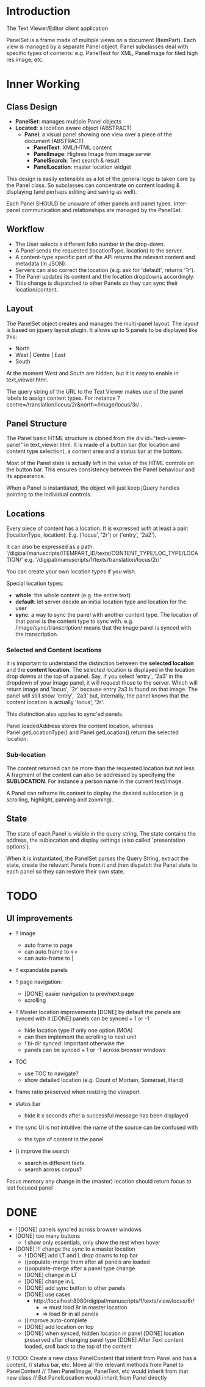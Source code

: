 Introduction
============

The Text Viewer/Editor client application

PanelSet is a frame made of multiple views on a document (ItemPart). 
Each view is managed by a separate Panel object.
Panel subclasses deal with specific types of contents:
e.g. PanelText for XML, PanelImage for tiled high res image, etc.

Inner Working
=============

Class Design
------------

* __PanelSet__: manages multiple Panel objects
* __Located__:  a location aware object (ABSTRACT)
    * __Panel__: a visual panel showing one view over a piece of the document (ABSTRACT)
        * __PanelText__: XML/HTML content
        * __PanelImage__: Highres Image from image server 
        * __PanelSearch__: Text search & result 
        * __PanelLocation__: master location widget

This design is easily extensible as a lot of the general logic is 
taken care by the Panel class. So subclasses can concentrate on content
loading & displaying (and perhaps editing and saving as well).

Each Panel SHOULD be unaware of other panels and panel types. Inter-panel
communication and relationships are managed by the PanelSet.

Workflow
--------

* The User selects a different folio number in the drop-down.
* A Panel sends the requested (locationType, location) to the server.
* A content-type specific part of the API returns the relevant content and metadata (in JSON).
* Servers can also correct the location (e.g. ask for 'default', returns '1r').
* The Panel updates its content and the location dropdowns accordingly.
* This change is dispatched to other Panels so they can sync their location/content.

Layout
------

The PanelSet object creates and manages the multi-panel layout. The layout is 
based on jquery layout plugin. It allows up to 5 panels to be displayed like this:

* North
* West | Centre | East
* South

At the moment West and South are hidden, but it is easy to enable in text_viewer.html.

The query string of the URL to the Text Viewer makes use of the panel labels to assign
content types. For instance ?centre=/translation/locus/2r&north=/image/locus/3r/ .

Panel Structure
---------------

The Panel basic HTML structure is cloned from the div id="text-viewer-panel"
in text_viewer.html. It is made of a button bar (for location and content type 
selection), a content area and a status bar at the bottom.

Most of the Panel state is actually left in the value of the HTML controls on the 
button bar. This ensures consistency between the Panel behaviour and its appearance.

When a Panel is instantiated, the object will just keep jQuery handles pointing to 
the individual controls. 

Locations
---------

Every piece of content has a location. It is expressed with at least a pair: 
(locationType, location). E.g. ('locus', '2r') or ('entry', '2a2').

It can also be expressed as a path: 
'/digipal/manuscripts/ITEMPART_ID/texts/CONTENT_TYPE/LOC_TYPE/LOCATION/'
e.g. '/digipal/manuscripts/1/texts/translation/locus/2r/'

You can create your own location types if you wish.

Special location types:
* __whole__: the whole content (e.g. the entire text)
* __default__: let server decide an initial location type and location for the user
* __sync__: a way to sync the panel with another content type. The location of that panel is the content type to sync with. e.g. /image/sync/transcription/ means that the image panel is synced with the transcription.

### Selected and Content locations

It is important to understand the distinction between the __selected location__ and the __content location__.
The selected location is displayed in the location drop downs at the top of a panel.
Say, if you select 'entry', '2a3' in the dropdown of your image panel, it will
request those to the server. Which will return image and 'locus', '2r' because 
entry 2a3 is found on that image. The panel will still show 'entry', '2a3' but,
internally, the panel knows that the content location is actually 'locus', '2r'.

This distinction also applies to sync'ed panels.

Panel.loadedAddress stores the content location, whereas Panel.getLocationType() and Panel.getLocation()
return the selected location. 

### Sub-location

The content returned can be more than the requested location but not less.
A fragment of the content can also be addressed by specifying the __SUBLOCATION__.
For instance a person name in the current text/image.

A Panel can reframe its content to display the desired sublocation 
(e.g. scrolling, highlight, panning and zooming).

State
-----

The state of each Panel is visible in the query string. The state contains
the address, the sublocation and display settings (also called 'presentation options').

When it is instantiated, the PanelSet parses the Query String, extract the
state, create the relevant Panels from it and then dispatch the Panel state
to each panel so they can restore their own state.

TODO
====

UI improvements
---------------

* !! image
    * auto frame to page
    * can auto frame to <->
    * can auto-frame to |

* !! expandable panels

* !! page navigation:
    * [DONE] easier navigation to prev/next page
    * scrolling

* !! Master location improvements
    [DONE] by default the panels are synced with it
    [DONE] panels can be synced + 1 or  -1
    * hide location type if only one option (MOA)
    * can then implement the scrolling to next unit
    * ! bi-dir synced: important otherwise the
    * panels can be synced + 1 or -1 across browser windows 

* TOC
    * use TOC to navigate?
    * show detailed location (e.g. Count of Mortain, Somerset, Hand)
    
* frame ratio preserved when resizing the viewport
* status bar
    * hide it x seconds after a successful message has been displayed
* the sync UI is not intuitive: the name of the source can be confused with
    * the type of content in the panel

* () improve the search
    * search in different texts
    * search across corpus?

Focus memory
    any change in the (master) location should return focus to last focused panel

DONE
====
        
* ! [DONE] panels sync'ed across browser windows
* [DONE] too many buttons
    * ! show only essentials, only show the rest when hover
* [DONE] !!! change the sync to a master location
    * ! [DONE] add LT and L drop downs to top bar
    * ()populate-merge them after all panels are loaded
    * ()populate-merge after a panel type change
    * [DONE] change in LT
    * [DONE] change in L
    * [DONE] add sync button to other panels
    * [DONE] use cases
        * http://localhost:8080/digipal/manuscripts/1/texts/view/locus/8r/
            * => must load 8r in master location
            * => load 8r in all panels
    * ()improve auto-complete
    * [DONE] add location on top
    * [DONE] when synced, hidden location in panel
[DONE] location preserved after changing panel type
[DONE] After Text content loaded, sroll back to the top of the content

// TODO: Create a new class PanelContent that inherit from Panel and has a content,
// status bar, etc. Move all the relevant methods from Panel to PanelContent
// Then PanelImage, PanelText, etc would inherit from that new class
// But PanelLocation would inherit from Panel directly
